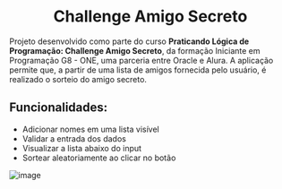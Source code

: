 <h1 align = "center"> Challenge Amigo Secreto </h1>

Projeto desenvolvido como parte do curso **Praticando Lógica de Programação: Challenge Amigo Secreto**, da formação Iniciante em Programação G8 - ONE, uma parceria entre Oracle e Alura.
A aplicação permite que, a partir de uma lista de amigos fornecida pelo usuário, é realizado o sorteio do amigo secreto.

## Funcionalidades:
- Adicionar nomes em uma lista visível
- Validar a entrada dos dados
- Visualizar a lista abaixo do input
- Sortear aleatoriamente ao clicar no botão


![image](https://github.com/user-attachments/assets/2bcb1e5c-0ed1-4856-a819-2e5961e5e876)
